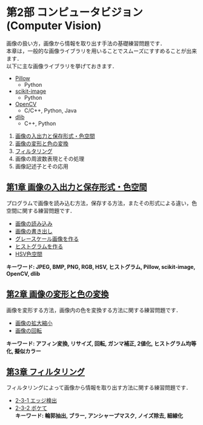 # 第2部 コンピュータビジョン (Computer Vision)

画像の扱い方，画像から情報を取り出す手法の基礎練習問題です．  
本章は，一般的な画像ライブラリを用いることでスムーズにすすめることが出来ます．  
以下に主な画像ライブラリを挙げておきます．  
- [Pillow](http://python-pillow.org/)
    - Python
- [scikit-image](http://scikit-image.org/)
    - Python
- [OpenCV](http://opencv.org/)
    - C/C++, Python, Java
- [dlib](http://dlib.net/)
    - C++, Python


1. [画像の入出力と保存形式・色空間](#io_color)
2. [画像の変形と色の変換](#transformation)
3. [フィルタリング](#filtering)
4. 画像の周波数表現とその処理
5. 画像記述子とその応用

## <a name ="io_color">[第1章 画像の入出力と保存形式・色空間](1_io_color/io_color.md)
プログラムで画像を読み込む方法，保存する方法，またその形式による違い，色空間に関する練習問題です．  
- [画像の読み込み](1_io_color/io_color.md#imread)
- [画像の書き出し](1_io_color/io_color.md#imsave)
- [グレースケール画像を作る](1_io_color/io_color.md#gray)
- [ヒストグラムを作る](1_io_color/io_color.md#hist)
- [HSV色空間](1_io_color/io_color.md#hsv)

__キーワード: JPEG, BMP, PNG, RGB, HSV, ヒストグラム, Pillow, scikit-image, OpenCV, dlib__

## <a name ="transformation">[第2章 画像の変形と色の変換](2_transformation/transformation.md)
画像を変形する方法，画像内の色を変換する方法に関する練習問題です．  
- [画像の拡大縮小](2_transformation/transformation.md#resize)
- [画像の回転](2_transformation/transformation.md#rotation)

__キーワード: アフィン変換, リサイズ, 回転, ガンマ補正, 2値化, ヒストグラム均等化, 擬似カラー__

## <a name ="filtering">[第3章 フィルタリング](3_filtering/filtering.md)
フィルタリングによって画像から情報を取り出す方法に関する練習問題です．  
- [2-3-1 エッジ検出](3_filtering/filtering.md#edge)
- [2-3-2 ボケて](3_filtering/filtering.md#blur)  
__キーワード: 輪郭抽出, ブラー, アンシャープマスク, ノイズ除去, 細線化__
